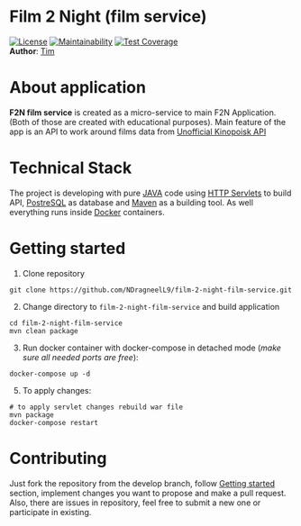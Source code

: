 # Film 2 Night (film service)
[![License](https://img.shields.io/badge/license-MIT-green.svg)](https://github.com/NDragneelL9/the-undermine-bot/blob/main/LICENSE)
[![Maintainability](https://api.codeclimate.com/v1/badges/e1fbf05b623beac6820f/maintainability)](https://codeclimate.com/github/NDragneelL9/film-2-night-film-service/maintainability)
[![Test Coverage](https://api.codeclimate.com/v1/badges/e1fbf05b623beac6820f/test_coverage)](https://codeclimate.com/github/NDragneelL9/film-2-night-film-service/test_coverage)  <br>
**Author**: [Tim](https://github.com/NDragneelL9) <br>
# About application
**F2N film service** is created as a micro-service to main F2N Application. (Both of those are created with educational purposes). Main feature of the app is an API to work around films data from [Unofficial Kinopoisk API](https://kinopoiskapiunofficial.tech/)

# Technical Stack
The project is developing with pure [JAVA](https://www.java.com/en/) code using [HTTP Servlets](https://docs.oracle.com/cd/E13222_01/wls/docs81/servlet/overview.html) to build API, [PostreSQL](https://www.postgresql.org/) as database and [Maven](https://maven.apache.org/) as a building tool. As well everything runs inside [Docker](https://www.docker.com/) containers.

# Getting started
1. Clone repository 
```
git clone https://github.com/NDragneelL9/film-2-night-film-service.git
```
2. Change directory to `film-2-night-film-service` and build application
```
cd film-2-night-film-service
mvn clean package
```
3. Run docker container with docker-compose in detached mode (*make sure all needed ports are free*):
```
docker-compose up -d
```
5. To apply changes:
```
# to apply servlet changes rebuild war file
mvn package
docker-compose restart
```
# Contributing
Just fork the repository from the develop branch, follow [Getting started](#getting-started) section, implement changes you want to propose and make a pull request. Also, there are issues in repository, feel free to submit a new one or participate in existing.